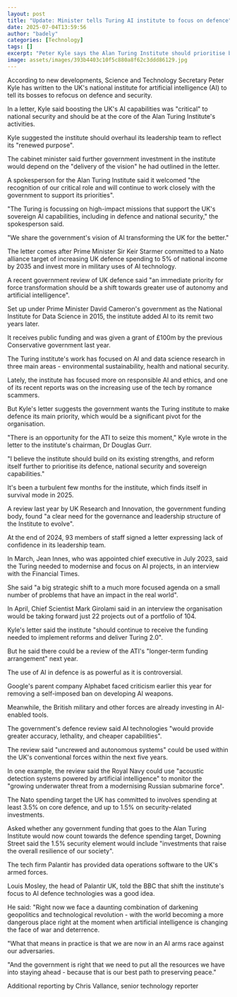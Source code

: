```yaml
---
layout: post
title: "Update: Minister tells Turing AI institute to focus on defence"
date: 2025-07-04T13:59:56
author: "badely"
categories: [Technology]
tags: []
excerpt: "Peter Kyle says the Alan Turing Institute should prioritise boosting the UK's AI capabilities."
image: assets/images/393b4403c10f5c880a8f62c3ddd86129.jpg
---
```


According to new developments, Science and Technology Secretary Peter Kyle has written to the UK's national institute for artificial intelligence (AI) to tell its bosses to refocus on defence and security.

In a letter, Kyle said boosting the UK's AI capabilities was "critical" to national security and should be at the core of the Alan Turing Institute's activities.

Kyle suggested the institute should overhaul its leadership team to reflect its "renewed purpose".

The cabinet minister said further government investment in the institute would depend on the "delivery of the vision" he had outlined in the letter.

A spokesperson for the Alan Turing Institute said it welcomed "the recognition of our critical role and will continue to work closely with the government to support its priorities".

"The Turing is focussing on high-impact missions that support the UK's sovereign AI capabilities, including in defence and national security," the spokesperson said.

"We share the government's vision of AI transforming the UK for the better."

The letter comes after Prime Minister Sir Keir Starmer committed to a Nato alliance target of increasing UK defence spending to 5% of national income by 2035 and invest more in military uses of AI technology.

A recent government review of UK defence said "an immediate priority for force transformation should be a shift towards greater use of autonomy and artificial intelligence".

Set up under Prime Minister David Cameron's government as the National Institute for Data Science in 2015, the institute added AI to its remit two years later.

It receives public funding and was given a grant of £100m by the previous Conservative government last year.

The Turing institute's work has focused on AI and data science research in three main areas - environmental sustainability, health and national security.

Lately, the institute has focused more on responsible AI and ethics, and one of its recent reports was on the increasing use of the tech by romance scammers.

But Kyle's letter suggests the government wants the Turing institute to make defence its main priority, which would be a significant pivot for the organisation.

"There is an opportunity for the ATI to seize this moment," Kyle wrote in the letter to the institute's chairman, Dr Douglas Gurr.

"I believe the institute should build on its existing strengths, and reform itself further to prioritise its defence, national security and sovereign capabilities."

It's been a turbulent few months for the institute, which finds itself in survival mode in 2025.

A review last year by UK Research and Innovation, the government funding body, found "a clear need for the governance and leadership structure of the Institute to evolve".

At the end of 2024, 93 members of staff signed a letter expressing lack of confidence in its leadership team.

In March, Jean Innes, who was appointed chief executive in July 2023, said the Turing needed to modernise and focus on AI projects, in an interview with the Financial Times.

She said "a big strategic shift to a much more focused agenda on a small number of problems that have an impact in the real world".

In April, Chief Scientist Mark Girolami said in an interview the organisation would be taking forward just 22 projects out of a portfolio of 104.

Kyle's letter said the institute "should continue to receive the funding needed to implement reforms and deliver Turing 2.0".

But he said there could be a review of the ATI's "longer-term funding arrangement" next year.

The use of AI in defence is as powerful as it is controversial.

Google's parent company Alphabet faced criticism earlier this year for removing a self-imposed ban on developing AI weapons.

Meanwhile, the British military and other forces are already investing in AI-enabled tools.

The government's defence review said AI technologies "would provide greater accuracy, lethality, and cheaper capabilities".

The review said "uncrewed and autonomous systems" could be used within the UK's conventional forces within the next five years.

In one example, the review said the Royal Navy could use "acoustic detection systems powered by artificial intelligence" to monitor the "growing underwater threat from a modernising Russian submarine force".

The Nato spending target the UK has committed to involves spending at least 3.5% on core defence, and up to 1.5% on security-related investments.

Asked whether any government funding that goes to the Alan Turing Institute would now count towards the defence spending target, Downing Street said the 1.5% security element would include "investments that raise the overall resilience of our society".

The tech firm Palantir has provided data operations software to the UK's armed forces.

Louis Mosley, the head of Palantir UK, told the BBC that shift the institute's focus to AI defence technologies was a good idea.

He said: "Right now we face a daunting combination of darkening geopolitics and technological revolution - with the world becoming a more dangerous place right at the moment when artificial intelligence is changing the face of war and deterrence.

"What that means in practice is that we are now in an AI arms race against our adversaries.

"And the government is right that we need to put all the resources we have into staying ahead - because that is our best path to preserving peace."

Additional reporting by Chris Vallance, senior technology reporter

